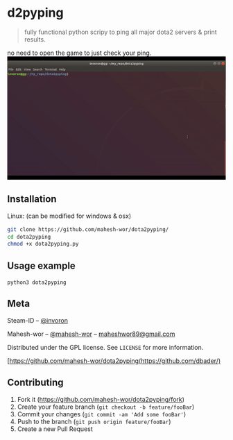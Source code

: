 # d2pyping
> fully functional python scripy to ping all major dota2 servers & print results.

no need to open the game to just check your ping.
![](header.gif)

## Installation

Linux: (can be modified for windows & osx)

```sh
git clone https://github.com/mahesh-wor/dota2pyping/
cd dota2pyping
chmod +x dota2pyping.py
```


## Usage example
```
python3 dota2pyping
```
## Meta
Steam-ID – [@invoron](https://steamcommunity.com/id/dendironqwe) 

Mahesh-wor – [@mahesh-wor](https://twitter.com/dbader_org) – maheshwor89@gmail.com

Distributed under the GPL license. See ``LICENSE`` for more information.

[https://github.com/mahesh-wor/dota2pyping(https://github.com/dbader/)

## Contributing

1. Fork it (<https://github.com/mahesh-wor/dota2pyping/fork>)
2. Create your feature branch (`git checkout -b feature/fooBar`)
3. Commit your changes (`git commit -am 'Add some fooBar'`)
4. Push to the branch (`git push origin feature/fooBar`)
5. Create a new Pull Request

<!-- Markdown link & img dfn's -->
[npm-image]: https://img.shields.io/npm/v/datadog-metrics.svg?style=flat-square
[npm-url]: https://npmjs.org/package/datadog-metrics
[npm-downloads]: https://img.shields.io/npm/dm/datadog-metrics.svg?style=flat-square
[travis-image]: https://img.shields.io/travis/dbader/node-datadog-metrics/master.svg?style=flat-square
[travis-url]: https://travis-ci.org/dbader/node-datadog-metrics
[wiki]: https://github.com/mahesh-wor/dota2pyping/wiki
